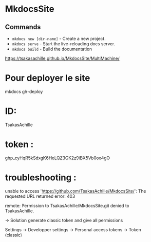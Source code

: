 # MkdocsSite

## Commands

* `mkdocs new [dir-name]` - Create a new project.
* `mkdocs serve` - Start the live-reloading docs server.
* `mkdocs build` - Build the documentation 

https://tsakasachille.github.io/MkdocsSite/MultiMachine/


# Pour deployer le site
mkdocs gh-deploy

# ID:
TsakasAchille

# token :
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



# troubleshooting :
unable to access 'https://github.com/TsakasAchille/MkdocsSite/': The requested URL returned error: 403


remote: Permission to TsakasAchille/MkdocsSite.git denied to TsakasAchille.

-> Solution generate classic token and give     all permissions

Settings -> Developper settings -> Personal access tokens -> Token (classic)

